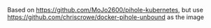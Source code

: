 Based on https://github.com/MoJo2600/pihole-kubernetes, but use https://github.com/chriscrowe/docker-pihole-unbound as the image
